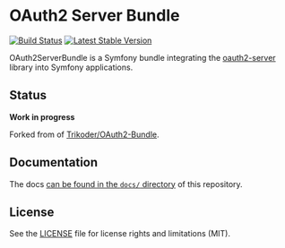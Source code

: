 # OAuth2 Server Bundle

[![Build Status](https://travis-ci.com/thephpleague/oauth2-server-bundle.svg?branch=master)](https://travis-ci.org/thephpleague/oauth2-server-bundle)
[![Latest Stable Version](https://poser.pugx.org/league/oauth2-server-bundle/v/stable)](https://packagist.org/packages/thephpleague/oauth2-server-bundle)

OAuth2ServerBundle is a Symfony bundle integrating the [oauth2-server](https://github.com/thephpleague/oauth2-server) library into Symfony applications.

## Status

**Work in progress**

Forked from of [Trikoder/OAuth2-Bundle](https://github.com).

## Documentation

The docs [can be found in the `docs/` directory](docs/index.md) of this repository.

## License
See the [LICENSE](LICENSE) file for license rights and limitations (MIT).
